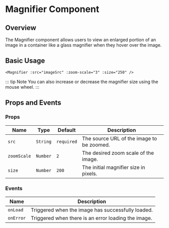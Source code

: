 <script setup lang="ts">
import "~/assets/css/main.css";
import Magnifier from "~/components/Magnifier.vue";
import imageSrc from "~/assets/images/red.jpg";
</script>

# Magnifier Component

## Overview

The Magnifier component allows users to view an enlarged portion of an image in a container like a glass magnifier when they hover over the image.

## Basic Usage

<Magnifier :src="imageSrc" :zoom-scale="3" :size="250" />

```vue
<Magnifier :src="imageSrc" :zoom-scale="3" :size="250" />
```

::: tip Note
You can also increase or decrease the magnifier size using the mouse wheel.
:::

## Props and Events

### Props

| Name        | Type     | Default    | Description                               |
| ----------- | -------- | ---------- | ----------------------------------------- |
| `src`       | `String` | `required` | The source URL of the image to be zoomed. |
| `zoomScale` | `Number` | `2`        | The desired zoom scale of the image.      |
| `size`      | `Number` | `200`      | The initial magnifier size in pixels.     |

### Events

| Name      | Description                                         |
| --------- | --------------------------------------------------- |
| `onLoad`  | Triggered when the image has successfully loaded.   |
| `onError` | Triggered when there is an error loading the image. |

